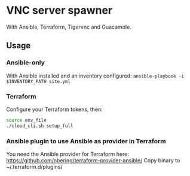 # VNC server spawner

With Ansible, Terraform, Tigervnc and Guacamole.

## Usage

### Ansible-only

With Ansible installed and an inventory configured:
`ansible-playbook -i $INVENTORY_PATH site.yml`

### Terraform

Configure your Terraform tokens, then:
```bash
source env_file
./cloud_cli.sh setup_full
```

### Ansible plugin to use Ansible as provider in Terraform

You need the Ansible provider for Terraform here: <https://github.com/nbering/terraform-provider-ansible/>
Copy binary to ~/.terraform.d/plugins/
